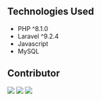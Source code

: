 <!-- # Aquaponic <img src="public/AdminLTE/dist/img/aquaponicLogo.png" width="20" title="hover text"> -->
<!-- > Web application for visualize and maintain temperature, ph, humidity, etc from existing censor pool for [Sinam Lab](https://sinamlab.com) -->



## Technologies Used
- PHP ^8.1.0
- Laravel ^9.2.4
- Javascript
- MySQL

## Contributor
[![](https://github.com/qweersq.png?size=50)](https://github.com/qweersq)
[![](https://github.com/rezafatur.png?size=50)](https://github.com/rezafatur)
[![](https://github.com/frdmn12.png?size=50)](https://github.com/frdmn12)
